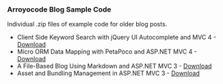 ### Arroyocode Blog Sample Code

Individual .zip files of example code for older blog posts.

* Client Side Keyword Search with jQuery UI Autocomplete and MVC 4 - [Download](https://github.com/arroyocode/BLOGSAMPLECODE/blob/master/2012-05-11.KeywordSearch.Sample.zip)
* Micro ORM Data Mapping with PetaPoco and ASP.NET MVC 4 - [Download](https://github.com/arroyocode/BLOGSAMPLECODE/blob/master/2012-03-06.MicroORM.Sample.zip)
* A File-Based Blog Using Markdown and ASP.NET MVC 3 - [Download](https://github.com/arroyocode/BLOGSAMPLECODE/blob/master/2012-02-09.TxtBasedBlog.Sample.zip)
* Asset and Bundling Management in ASP.NET MVC 3 - [Download](https://github.com/arroyocode/BLOGSAMPLECODE/blob/master/2012-01-16.Cassette.Sample.zip)
